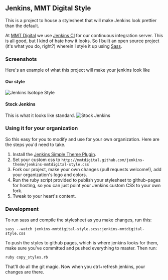 ## Jenkins, MMT Digital Style
This is a project to house a stylesheet that will make Jenkins look prettier
than the default.

At [MMT Digital][mmtdigital] we use [Jenkins CI][jenkins] for our continuous
integration server.  This is all good, but I kind of hate how it looks.  So I
built an open source project (it's what you do, right?) wherein I style it up
using [Sass][sass].

### Screenshots
Here's an example of what this project will make your jenkins look like

#### Our style
![Jenkins Isotope Style](https://raw.github.com/mmtdigital/jenkins-theme/master/doc/jenkins_mmtdigital_style.png)

#### Stock Jenkins
This is what it looks like standard.
![Stock Jenkins](https://raw.github.com/mmtdigital/jenkins-theme/master/doc/jenkins_stock.png)

### Using it for your organization
So this easy for you to modify and use for your own organization.  Here are the
steps you'd need to take.

1. Install the [Jenkins Simple Theme Plugin][simple_theme].
2. Set your custom css to `http://mmtdigital.github.com/jenkins-theme/jenkins-mmtdigital-style.css`
3. Fork our project, make your own changes (pull requests welcome!), add your
organization's logo and colors.
4. Run the ruby script provided to publish your stylesheet to github-pages for
hosting, so you can just point your Jenkins custom CSS to your own fork.
5. Tweak to your heart's content.

### Development
To run sass and compile the stylesheet as you make changes, run this:

    sass --watch jenkins-mmtdigital-style.scss:jenkins-mmtdigital-style.css

To push the styles to github pages, which is where jenkins looks for them, make
sure you've committed and pushed everything to master.  Then run:

    ruby copy_styles.rb

That'll do all the git magic.  Now when you ctrl+refresh jenkins, your changes
are there.

[mmtdigital]: http://www.mmtdigital.co.uk
[jenkins]: http://www.jenkins-ci.org
[sass]: http://sass-lang.com/
[simple_theme]: https://wiki.jenkins-ci.org/display/JENKINS/Simple+Theme+Plugin
